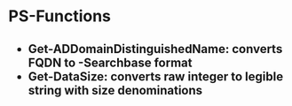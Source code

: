 # PS-Functions
<h2
Various PowerShell functions
</h2>
<ul>
  <li>Get-ADDomainDistinguishedName: converts FQDN to -Searchbase format
  <li>Get-DataSize: converts raw integer to legible string with size denominations
</ul>
